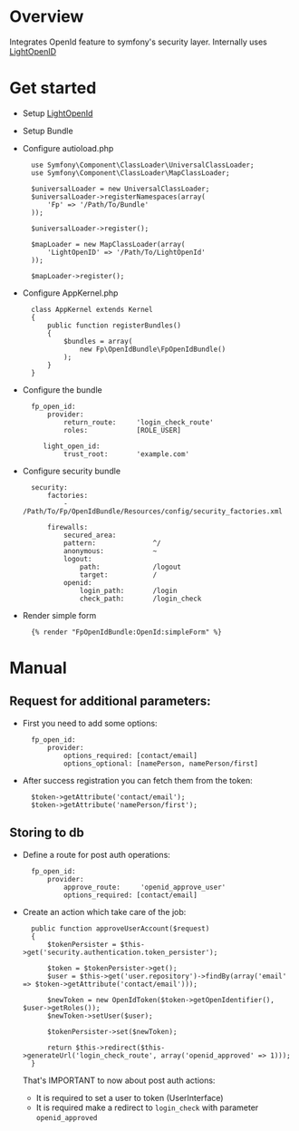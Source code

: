 # Overview

Integrates OpenId feature to symfony's security layer.
Internally uses [LightOpenID](http://gitorious.org/lightopenid)

# Get started

* Setup [LightOpenId](http://gitorious.org/lightopenid)
* Setup Bundle
* Configure autioload.php

        use Symfony\Component\ClassLoader\UniversalClassLoader;
        use Symfony\Component\ClassLoader\MapClassLoader;

        $universalLoader = new UniversalClassLoader;
        $universalLoader->registerNamespaces(array(
            'Fp' => '/Path/To/Bundle'
        ));

        $universalLoader->register();

        $mapLoader = new MapClassLoader(array(
            'LightOpenID' => '/Path/To/LightOpenId'
        ));

        $mapLoader->register();

* Configure AppKernel.php

        class AppKernel extends Kernel
        {
            public function registerBundles()
            {
                $bundles = array(
                    new Fp\OpenIdBundle\FpOpenIdBundle()
                );
            }
        }

* Configure the bundle

        fp_open_id:
            provider:
                return_route:     'login_check_route'
                roles:            [ROLE_USER]

           light_open_id:
                trust_root:       'example.com'

* Configure security bundle

        security:
            factories:
                -                 /Path/To/Fp/OpenIdBundle/Resources/config/security_factories.xml

            firewalls:
                secured_area:
                pattern:              ^/
                anonymous:            ~
                logout:
                    path:             /logout
                    target:           /
                openid:
                    login_path:       /login
                    check_path:       /login_check

* Render simple form

        {% render "FpOpenIdBundle:OpenId:simpleForm" %}

# Manual

## Request for additional parameters:

* First you need to add some options:

        fp_open_id:
            provider:
                options_required: [contact/email]
                options_optional: [namePerson, namePerson/first]

* After success registration you can fetch them from the token:

        $token->getAttribute('contact/email');
        $token->getAttribute('namePerson/first');

## Storing to db

* Define a route for post auth operations:

        fp_open_id:
            provider:
                approve_route:     'openid_approve_user'
                options_required: [contact/email]

* Create an action which take care of the job:

        public function approveUserAccount($request)
        {
            $tokenPersister = $this->get('security.authentication.token_persister');

            $token = $tokenPersister->get();
            $user = $this->get('user.repository')->findBy(array('email' => $token->getAttribute('contact/email')));

            $newToken = new OpenIdToken($token->getOpenIdentifier(), $user->getRoles());
            $newToken->setUser($user);

            $tokenPersister->set($newToken);

            return $this->redirect($this->generateUrl('login_check_route', array('openid_approved' => 1)));
        }

    That's IMPORTANT to now about post auth actions:
    * It is required to set a user to token (UserInterface)
    * It is required make a redirect to `login_check` with parameter `openid_approved`

